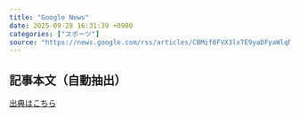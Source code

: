 ```yaml
---
title: "Google News"
date: 2025-09-28 16:31:39 +0900
categories: ["スポーツ"]
source: "https://news.google.com/rss/articles/CBMif0FVX3lxTE9yaDFyaWlqNElLMUhGOHp4SG9ZTUtuLXp1YWRqVTY3OVg4Q1E1QjBfaFRSUnFHeEEtMkV1bmtQeGJCWTBvZTVwNTlEcno1bGs3SHJldlRhWWNmemRoSVg1TF9PNWdqdXVoNlhCTmdqcWRMUlM2RTlRLXhxdHl5VHc?oc=5"
---
```


## 記事本文（自動抽出）
<body class="y0K44d EA71Tc" id="readabilityBody"></body>

[出典はこちら](https://news.google.com/rss/articles/CBMif0FVX3lxTE9yaDFyaWlqNElLMUhGOHp4SG9ZTUtuLXp1YWRqVTY3OVg4Q1E1QjBfaFRSUnFHeEEtMkV1bmtQeGJCWTBvZTVwNTlEcno1bGs3SHJldlRhWWNmemRoSVg1TF9PNWdqdXVoNlhCTmdqcWRMUlM2RTlRLXhxdHl5VHc?oc=5)
